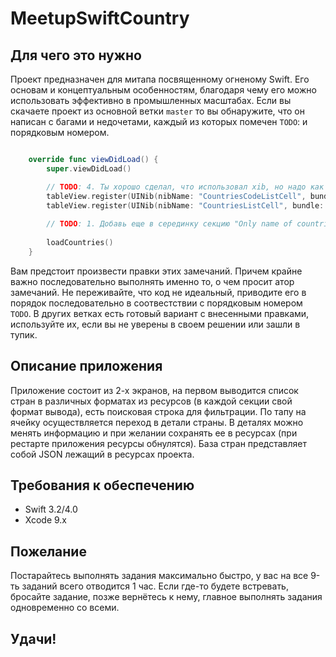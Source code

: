 # MeetupSwiftCountry

## Для чего это нужно

Проект предназначен для митапа посвященному огненому Swift. Его основам и концептуальным особенностям, благодаря чему его можно использовать эффективно в промышленных масштабах. Если вы скачаете проект из основной ветки `master` то вы обнаружите, что он написан с багами и недочетами, каждый из которых помечен `TODO`: и порядковым номером.

```swift

	override func viewDidLoad() {
        super.viewDidLoad()

        // TODO: 4. Ты хорошо сделал, что использовал xib, но надо как то через константы это все регистрировать, глянь extension UIView я добавил в проект и используй созданный тобой enum
        tableView.register(UINib(nibName: "CountriesCodeListCell", bundle: nil), forCellReuseIdentifier: "codeCountry")
        tableView.register(UINib(nibName: "CountriesListCell", bundle: nil), forCellReuseIdentifier: "allCountry")
        
        // TODO: 1. Добавь еще в серединку секцию "Only name of countries", его id = "nameCountry" и это ячейка CountriesNameListCell, она уже есть в проекте.
        
        loadCountries()
    }

```

Вам предстоит произвести правки этих замечаний. Причем крайне важно последовательно выполнять именно то, о чем просит атор замечаний. Не переживайте, что код не идеальный, приводите его в порядок последовательно в соотвестствии с порядковым номером `TODO`. В других ветках есть готовый вариант с внесенными правками, используйте их, если вы не уверены в своем решении или зашли в тупик.

## Описание приложения

Приложение состоит из 2-х экранов, на первом выводится список стран в различных форматах из ресурсов (в каждой секции свой формат вывода), есть поисковая строка для фильтрации. По тапу на ячейку осуществляется переход в детали страны. В деталях можно менять информацию и при желании сохранять ее в ресурсах (при рестарте приложения ресурсы обнулятся). База стран представляет собой JSON лежащий в ресурсах проекта.

## Требования к обеспечению

- Swift 3.2/4.0
- Xcode 9.x

## Пожелание

Постарайтесь выполнять задания максимально быстро, у вас на все 9-ть заданий всего отводится 1 час. Если где-то будете встревать, бросайте задание, позже вернётесь к нему, главное выполнять задания одновременно со всеми.

## Удачи!
